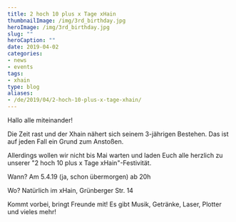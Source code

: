 ```yaml
---
title: 2 hoch 10 plus x Tage xHain
thumbnailImage: /img/3rd_birthday.jpg
heroImage: /img/3rd_birthday.jpg
slug: ""
heroCaption: ""
date: 2019-04-02
categories:
- news
- events
tags:
- xhain
type: blog
aliases:
- /de/2019/04/2-hoch-10-plus-x-tage-xhain/
---
```

Hallo alle miteinander!

Die Zeit rast und der Xhain nähert sich seinem 3-jährigen Bestehen. Das ist auf jeden Fall ein Grund zum Anstoßen.

Allerdings wollen wir nicht bis Mai warten und laden Euch alle herzlich zu unserer "2 hoch 10 plus x Tage xHain"-Festivität. 

Wann? Am 5.4.19 (ja, schon übermorgen) ab 20h

Wo? Natürlich im xHain, Grünberger Str. 14

Kommt vorbei, bringt Freunde mit! Es gibt Musik, Getränke, Laser, Plotter und vieles mehr!
